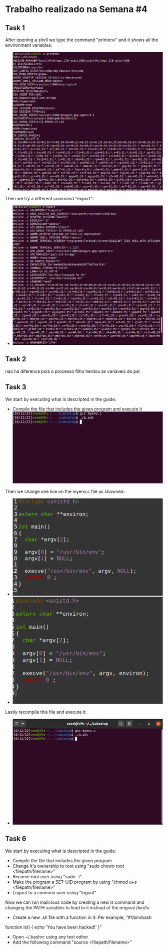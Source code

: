 # Trabalho realizado na Semana #4
## Task 1
After opening a shell we type the command "printenv" and it shows all the environment variables:
- ![Task1-1](/Images/Task1-1.png "Task1-1")

Then we try a different command "export":
- ![Task1-2](/Images/Task1-2.png "Task1-2")

## Task 2
nao ha diferenca pois o processo filho herdou as variaveis do pai

## Task 3
We start by executing what is descripted in the guide:
- Compile the file that includes the given program and execute it
![Task3](/Images/Task3-1.png "Task3-1")

Then we change one line on the myenv.c file as showned:
- ![Task3-2-1](/Images/Task3-2-1.png "Task3-2-1")
- ![Task3-2-2](/Images/Task3-2-2.png "Task3-2-2")

Lastly recompile this file and execute it:
- ![Task3-2](/Images/Task3-2.png "Task3-2")

## Task 6
We start by executing what is descripted in the guide:
- Compile the file that includes the given program
- Change it's ownership to root using "sudo chown root <filepath/filename>"
- Become root user using "sudo -i"
- Make the program a SET-UID program by using "chmod u+s <filepath/filename>"
- Logout to a common user using "logout"

Now we can run malicious code by creating a new ls command and changing the PATH variables to lead to it instead of the original /bin/ls:
- Create a new .sh file with a function in it:
Per example,
"#!/bin/bash

function ls() {
  echo 'You have been hacked!'
}"
- Open ~/.bashrc using any text editor
- Add the following command "source <filepath/filename>"
